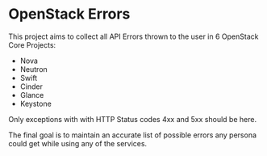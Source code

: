 OpenStack Errors
==========

This project aims to collect all API Errors thrown to the user
in 6 OpenStack Core Projects:

- Nova
- Neutron
- Swift
- Cinder
- Glance
- Keystone

Only exceptions with with HTTP Status codes 4xx and 5xx should
be here.

The final goal is to maintain an accurate list of possible errors
any persona could get while using any of the services.
